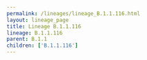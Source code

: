 ```yaml
---
permalink: /lineages/lineage_B.1.1.116.html
layout: lineage_page
title: Lineage B.1.1.116
lineage: B.1.1.116
parent: B.1.1
children: ['B.1.1.116']
---
```

